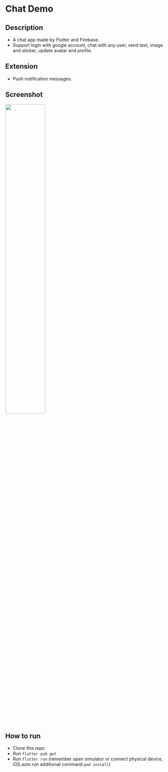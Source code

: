 # Chat Demo

## Description
* A chat app made by Flutter and Firebase.
* Support login with google account, chat with any user, send text, image and sticker, update avatar and profile.

## Extension
* Push notification messages.


## Screenshot
<img src="https://raw.githubusercontent.com/duytq94/flutter-chat-demo/master/screenshots/FlutterChatDemo.gif" height="50%" width="50%">

## How to run
* Clone this repo
* Run `flutter pub get`
* Run `flutter run` (remember open simulator or connect physical device, iOS auto run additional command `pod install`)

